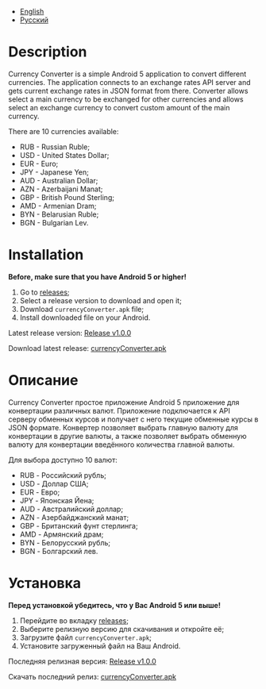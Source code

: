 - [English](#en)
- [Русский](#ru)

# <a name="en"></a>Description

Currency Converter is a simple Android 5 application to convert different currencies.
The application connects to an exchange rates API server and gets current exchange rates in JSON format from there.
Converter allows select a main currency to be exchanged for other currencies and allows select an exchange currency to convert custom amount of the main currency.

There are 10 currencies available:
- RUB - Russian Ruble;
- USD - United States Dollar;
- EUR - Euro;
- JPY - Japanese Yen;
- AUD - Australian Dollar;
- AZN - Azerbaijani Manat;
- GBP - British Pound Sterling;
- AMD - Armenian Dram;
- BYN - Belarusian Ruble;
- BGN - Bulgarian Lev.

# Installation

**Before, make sure that you have Android 5 or higher!**

1. Go to [releases](https://github.com/Vladislav-Kudrin/currencyConverter/releases);
2. Select a release version to download and open it;
3. Download `currencyConverter.apk` file;
4. Install downloaded file on your Android.

Latest release version: [Release v1.0.0](https://github.com/Vladislav-Kudrin/currencyConverter/releases/tag/v1.0)

Download latest release: [currencyConverter.apk](https://github.com/Vladislav-Kudrin/currencyConverter/releases/download/v1.0/currencyConverter.apk)

# <a name="ru"></a>Описание

Currency Converter простое приложение Android 5 приложение для конвертации различных валют.
Приложение подключается к API серверу обменных курсов и получает с него текущие обменные курсы в JSON формате.
Конвертер позволяет выбрать главную валюту для конвертации в другие валюты, а также позволяет выбрать обменную валюту для конвертации введённого количества главной валюты.

Для выбора доступно 10 валют:
- RUB - Российский рубль;
- USD - Доллар США;
- EUR - Евро;
- JPY - Японская Йена;
- AUD - Австралийский доллар;
- AZN - Азербайджанский манат;
- GBP - Британский фунт стерлинга;
- AMD - Армянский драм;
- BYN - Белорусский рубль;
- BGN - Болгарский лев.

# Установка

**Перед установкой убедитесь, что у Вас Android 5 или выше!**

1. Перейдите во вкладку [releases](https://github.com/Vladislav-Kudrin/currencyConverter/releases);
2. Выберите релизную версию для скачивания и откройте её;
3. Загрузите файл `currencyConverter.apk`;
4. Установите загруженный файл на Ваш Android.

Последняя релизная версия: [Release v1.0.0](https://github.com/Vladislav-Kudrin/currencyConverter/releases/tag/v1.0)

Скачать последний релиз: [currencyConverter.apk](https://github.com/Vladislav-Kudrin/currencyConverter/releases/download/v1.0/currencyConverter.apk)
